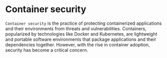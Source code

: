 # Container security

`Container security` is the practice of protecting containerized applications and their environments from threats and vulnerabilities. Containers, popularized by technologies like Docker and Kubernetes, are lightweight and portable software environments that package applications and their dependencies together. However, with the rise in container adoption, security has become a critical concern.

